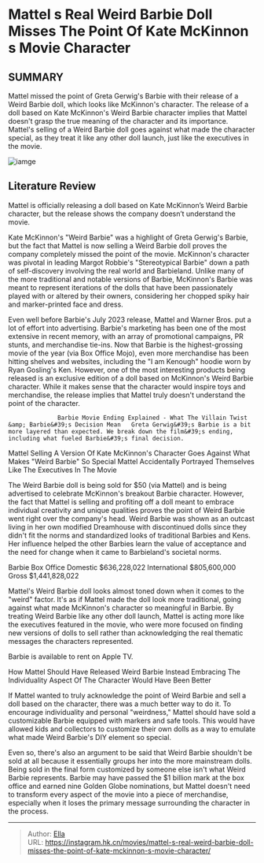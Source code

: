 # Mattel s Real Weird Barbie Doll Misses The Point Of Kate McKinnon s Movie Character


## SUMMARY 



  Mattel missed the point of Greta Gerwig&#39;s Barbie with their release of a Weird Barbie doll, which looks like McKinnon&#39;s character.   The release of a doll based on Kate McKinnon&#39;s Weird Barbie character implies that Mattel doesn&#39;t grasp the true meaning of the character and its importance.   Mattel&#39;s selling of a Weird Barbie doll goes against what made the character special, as they treat it like any other doll launch, just like the executives in the movie.  

![iamge](https://static1.srcdn.com/wordpress/wp-content/uploads/2023/08/mattel-s-real-weird-barbie-doll-misses-the-point-of-kate-mckinnon-s-movie-character.jpeg)

## Literature Review

Mattel is officially releasing a doll based on Kate McKinnon’s Weird Barbie character, but the release shows the company doesn’t understand the movie.




Kate McKinnon&#39;s &#34;Weird Barbie&#34; was a highlight of Greta Gerwig&#39;s Barbie, but the fact that Mattel is now selling a Weird Barbie doll proves the company completely missed the point of the movie. McKinnon&#39;s character was pivotal in leading Margot Robbie&#39;s &#34;Stereotypical Barbie&#34; down a path of self-discovery involving the real world and Barbieland. Unlike many of the more traditional and notable versions of Barbie, McKinnon&#39;s Barbie was meant to represent iterations of the dolls that have been passionately played with or altered by their owners, considering her chopped spiky hair and marker-printed face and dress.




Even well before Barbie&#39;s July 2023 release, Mattel and Warner Bros. put a lot of effort into advertising. Barbie&#39;s marketing has been one of the most extensive in recent memory, with an array of promotional campaigns, PR stunts, and merchandise tie-ins. Now that Barbie is the highest-grossing movie of the year (via Box Office Mojo), even more merchandise has been hitting shelves and websites, including the &#34;I am Kenough&#34; hoodie worn by Ryan Gosling&#39;s Ken. However, one of the most interesting products being released is an exclusive edition of a doll based on McKinnon&#39;s Weird Barbie character. While it makes sense that the character would inspire toys and merchandise, the release implies that Mattel truly doesn&#39;t understand the point of the character.

                  Barbie Movie Ending Explained - What The Villain Twist &amp; Barbie&#39;s Decision Mean   Greta Gerwig&#39;s Barbie is a bit more layered than expected. We break down the film&#39;s ending, including what fueled Barbie&#39;s final decision.   





 Mattel Selling A Version Of Kate McKinnon&#39;s Character Goes Against What Makes &#34;Weird Barbie&#34; So Special 
Mattel Accidentally Portrayed Themselves Like The Executives In The Movie
          

 The Weird Barbie doll is being sold for $50 (via Mattel) and is being advertised to celebrate McKinnon&#39;s breakout Barbie character. However, the fact that Mattel is selling and profiting off a doll meant to embrace individual creativity and unique qualities proves the point of Weird Barbie went right over the company&#39;s head. Weird Barbie was shown as an outcast living in her own modified Dreamhouse with discontinued dolls since they didn&#39;t fit the norms and standardized looks of traditional Barbies and Kens. Her influence helped the other Barbies learn the value of acceptance and the need for change when it came to Barbieland&#39;s societal norms.

 Barbie Box Office     Domestic  $636,228,022   International  $805,600,000   Gross  $1,441,828,022   






Mattel&#39;s Weird Barbie doll looks almost toned down when it comes to the &#34;weird&#34; factor. It&#39;s as if Mattel made the doll look more traditional, going against what made McKinnon&#39;s character so meaningful in Barbie. By treating Weird Barbie like any other doll launch, Mattel is acting more like the executives featured in the movie, who were more focused on finding new versions of dolls to sell rather than acknowledging the real thematic messages the characters represented.



Barbie is available to rent on Apple TV.






 How Mattel Should Have Released Weird Barbie Instead 
Embracing The Individuality Aspect Of The Character Would Have Been Better
         

If Mattel wanted to truly acknowledge the point of Weird Barbie and sell a doll based on the character, there was a much better way to do it. To encourage individuality and personal &#34;weirdness,&#34; Mattel should have sold a customizable Barbie equipped with markers and safe tools. This would have allowed kids and collectors to customize their own dolls as a way to emulate what made Weird Barbie&#39;s DIY element so special.




Even so, there&#39;s also an argument to be said that Weird Barbie shouldn&#39;t be sold at all because it essentially groups her into the more mainstream dolls. Being sold in the final form customized by someone else isn&#39;t what Weird Barbie represents. Barbie may have passed the $1 billion mark at the box office and earned nine Golden Globe nominations, but Mattel doesn&#39;t need to transform every aspect of the movie into a piece of merchandise, especially when it loses the primary message surrounding the character in the process.



---

> Author: [Ella](https://instagram.hk.cn/)  
> URL: https://instagram.hk.cn/movies/mattel-s-real-weird-barbie-doll-misses-the-point-of-kate-mckinnon-s-movie-character/  

